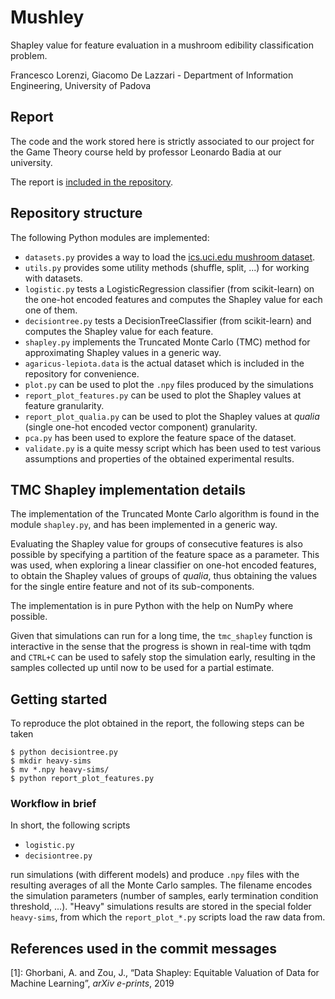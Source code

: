 # Mushley

Shapley value for feature evaluation in a mushroom edibility classification problem.

Francesco Lorenzi, Giacomo De Lazzari - Department of Information Engineering, University of Padova

## Report
The code and the work stored here is strictly associated to our project for the Game Theory course held by professor Leonardo Badia at our university.

The report is [included in the repository](./report.pdf).

## Repository structure
The following Python modules are implemented:
- `datasets.py` provides a way to load the [ics.uci.edu mushroom dataset](https://archive.ics.uci.edu/ml/datasets/Mushroom).
- `utils.py` provides some utility methods (shuffle, split, ...) for working with datasets.
- `logistic.py` tests a LogisticRegression classifier (from scikit-learn) on the one-hot encoded features and computes the Shapley value for each one of them.
- `decisiontree.py` tests a DecisionTreeClassifier (from scikit-learn) and computes the Shapley value for each feature.
- `shapley.py` implements the Truncated Monte Carlo (TMC) method for approximating Shapley values in a generic way.
- `agaricus-lepiota.data` is the actual dataset which is included in the repository for convenience.
- `plot.py` can be used to plot the `.npy` files produced by the simulations
- `report_plot_features.py` can be used to plot the Shapley values at feature granularity.
- `report_plot_qualia.py` can be used to plot the Shapley values at *qualia* (single one-hot encoded vector component) granularity.
- `pca.py` has been used to explore the feature space of the dataset.
- `validate.py` is a quite messy script which has been used to test various assumptions and properties of the obtained experimental results.

## TMC Shapley implementation details
The implementation of the Truncated Monte Carlo algorithm is found in the module `shapley.py`, and has been implemented in a generic way.

Evaluating the Shapley value for groups of consecutive features is also possible by specifying a partition of the feature space as a parameter. This was used, when exploring a linear classifier on one-hot encoded features, to obtain the Shapley values of groups of *qualia*, thus obtaining the values for the single entire feature and not of its sub-components.

The implementation is in pure Python with the help on NumPy where possible.

Given that simulations can run for a long time, the `tmc_shapley` function is interactive in the sense that the progress is shown in real-time with tqdm and `CTRL+C` can be used to safely stop the simulation early, resulting in the samples collected up until now to be used for a partial estimate.

## Getting started
To reproduce the plot obtained in the report, the following steps can be taken

```console
$ python decisiontree.py
$ mkdir heavy-sims
$ mv *.npy heavy-sims/
$ python report_plot_features.py
```

### Workflow in brief
In short, the following scripts

- `logistic.py`
- `decisiontree.py`

run simulations (with different models) and produce `.npy` files with the resulting averages of all the Monte Carlo samples. The filename encodes the simulation parameters (number of samples, early termination condition threshold, ...). "Heavy" simulations results are stored in the special folder `heavy-sims`, from which the `report_plot_*.py` scripts load the raw data from.

## References used in the commit messages
[1]: Ghorbani, A. and Zou, J., “Data Shapley: Equitable Valuation of Data for Machine Learning”, *arXiv e-prints*, 2019
